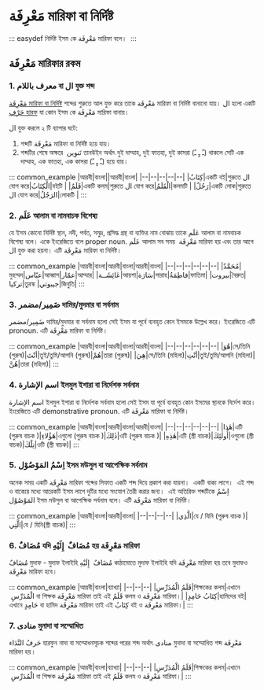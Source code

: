 # مَعْرِفَة মারিফা বা নির্দিষ্ট

::: easydef
নির্দিষ্ট ইসম কে مَعْرِفَة মারিফা বলে।  
:::

## مَعْرِفَة মারিফার রকম

### 1. معرف باللام বা ال যুক্ত শব্দ

[مَعْرِفَة মারিফা বা নির্দিষ্ট](/guide/nahw/kalimah/ism/marifa_nakira/nakirah) শব্দের শুরুতে আল যুক্ত করে তাকে مَعْرِفَة মারিফা বা নির্দিষ্ট বানানো যায়। ال হলো একটি [حَرْف হারফ](/guide/nahw/kalimah/harf) যা কোন ইসম কে مَعْرِفَة মারিফা বানায়। 
  

ال যুক্ত করলে ২ টি ব্যাপার ঘটে:
1. শব্দটি مَعْرِفَة মারিফা বা নির্দিষ্ট হয়ে যায়।
2. শব্দটির শেষে অক্ষরে  تَنوِين‎ তানউইন অর্থাৎ দুই দাম্মাহ, দুই ফাতহা, দুই কাসরা (ـٌ ـٍ ـً) থাকলে সেটি এক দাম্মাহ, এক ফাতহা, এক কাসরা (ـٌ ـٍ ـً) হয়ে যায়।

::: common_example
|আরবী|বাংলা||আরবী|বাংলা|
|--|--|--|--|--|
|كِتَابٌ|একটি বই|শুরুতে ال যোগ করে|الْكِتَابُ|বইটি  |
|قَلَمٌ|একটি কলম|শুরুতে ال যোগ করে|الْقَلَمُ|কলমটি |
|رَجُلٌ|একটি লোক|শুরুতে ال যোগ করে|الرَجُلُ|লোকটি |
:::

### 2. عَلَم আলাম বা নামবাচক বিশেষ্য

যে ইসম কোনো নির্দিষ্ট স্থান, নদী, পর্বত, সমুদ্র, প্রসিদ্ধ গ্রন্থ বা ব্যক্তির নাম বোঝায় তাকে عَلَم আলাম বা নামবাচক বিশেষ্য বলে। একে ইংরেজিতে বলে proper noun. عَلَم আলাম সব সময়  مَعْرِفَة মারিফা হয় এবং তার আগে ال যুক্ত করা হয়না। এটি مَعْرِفَة মারিফা বা নির্দিষ্ট।

::: common_example
|আরবী|বাংলা|আরবী|বাংলা|আরবী|বাংলা|
|--|--|--|--|--|--|
|مُحَمَّدٌ|মুহম্মদ|عبّاس|আব্বাস|عمّار|আম্মার|
|عَائِشَــة|আয়শা|سَارَة|সারাহ|فاطِمَةُ|ফাতিমা|
|بيروت|বৈরুত|تركيا|তুরস্ক |جيبوتي|জিবুতি|
:::

### 3. ضَمِير/مضمر দামির/মুদমার বা সর্বনাম

ضَمِير/مضمر দামির/মুদমার বা সর্বনাম হলো সেই ইসম যা পূর্বে ব্যবহৃত কোন ইসমকে উল্লেখ করে। ইংরেজিতে এটি pronoun. এটি مَعْرِفَة মারিফা বা নির্দিষ্ট।

::: common_example
|আরবী|বাংলা|আরবী|বাংলা|আরবী|বাংলা|
|--|--|--|--|--|--|
|هُوَ|সে/তিনি (পুরুষ)|أنْتَ|তুই/তুমি/আপনি (পুরুষ)|هُمْ|তারা (পুরুষ)|
|هِيَ|সে/তিনি (মহিলা)|أنْتِ|তুই/তুমি/আপনি (মহিলা)|هُنَّ|তারা (মহিলা)|
:::

### 4. اسم الإشارة ইলমুল ইশারা বা নির্দেশক সর্বনাম

اسم الإشارة ইলমুল ইশারা বা নির্দেশক সর্বনাম হলো সেই ইসম যা পূর্বে ব্যবহৃত কোন ইসমের স্থানকে নির্দেশ করে। ইংরেজিতে এটি demonstrative pronoun. এটি مَعْرِفَة মারিফা বা নির্দিষ্ট।

::: common_example
|আরবী|বাংলা|আরবী|বাংলা|আরবী|বাংলা|
|--|--|--|--|--|--|
|هٰذا|এটি  (পুরুষ বাচক )|هَؤُلاءِ|এগুলো (পুরুষ বাচক )|ذٰلِكَ|ওটি (পুরুষ বাচক )|
|هٰذِهِ|এটি (স্ত্রী বাচক)|أُولٰئِكَ|ওগুলো (স্ত্রী বাচক)|تِلْكَ|ওটি (স্ত্রী বাচক)|
:::
 
### 5. اِسْمُ المَوْصُوْل ইসম মউসুল বা আপেক্ষিক সর্বনাম

অনেক সময় একটি مَعْرِفَة মারিফা শব্দের সিফাত একটি শব্দ দিয়ে প্রকাশ করা যায়না।  একটি বাক্য লাগে।  এই শব্দ ও বাক্যের মধ্যে আরেকটি ইসম লাগে দুটির মধ্যে সংযোগ তৈরী করার জন্য।  এই অতিরিক্ত শব্দটিকে اِسْمُ المَوْصُوْل ইসম মউসুল বা আপেক্ষিক সর্বনাম বলে। এটি مَعْرِفَة মারিফা বা নির্দিষ্ট।

::: common_example
|আরবী|বাংলা|আরবী|বাংলা|
|--|--|--|--|
|الَّذِي|যে / যিনি (পুরুষ বাচক )|الَّتِي|যে / যিনি(স্ত্রী বাচক)|
:::

### 6. مُضَافٌ যদি مُضَافٌ  إِلَيْهِ হয় مَعْرِفَة মারিফা

مُضَافٌ মুদাফ - মুদাফ ইলাইহি مُضَافٌ  إِلَيْهِ কাঠামোতে মুদাফ ইলাইহি যদি مَعْرِفَة মারিফা হয় তবে মুদাফও مَعْرِفَة মারিফা হবে।  

::: common_example
|আরবী|বাংলা|ব্যাখ্যা|
|--|--|--|
|قَلَمُ الْمُدَرِّسِ|শিক্ষকের কলম|এখানে  الْمُدَرِّسِ বা শিক্ষক مَعْرِفَة মারিফা তাই এই  قَلَمُ কলম ও مَعْرِفَة মারিফা।|
|كِتَابُ حَامِدٍ|হামিদের বই|এখানে حَامِدٍ বা হামিদ مَعْرِفَة মারিফা তাই এই كِتَابُ বই ও مَعْرِفَة মারিফা।|
:::

### 7. منادى মুনাদা বা সম্মোধিত 

حَرفُ النَّدَاء হারফুন নাদা বা সম্মোধনসূচক শব্দের পরের শব্দ অর্থাৎ منادى মুনাদা বা সম্মোধিত শব্দ مَعْرِفَة মারিফা হয়।  

::: common_example
|আরবী|বাংলা|ব্যাখ্যা|
|--|--|--|
|قَلَمُ الْمُدَرِّسِ|শিক্ষকের কলম|এখানে  الْمُدَرِّسِ বা শিক্ষক مَعْرِفَة মারিফা তাই এই  قَلَمُ কলম ও مَعْرِفَة মারিফা।|
:::